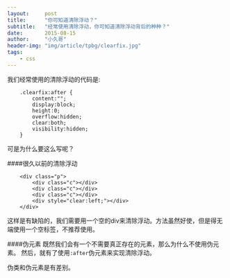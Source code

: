 ```yaml
---
layout:     post
title:      "你可知道清除浮动？"
subtitle:   "经常使用清除浮动，你可知道清除浮动背后的种种？"
date:       2015-08-15
author:     "小久哥"
header-img: "img/article/tpbg/clearfix.jpg"
tags:
    - css
---
```


我们经常使用的清除浮动的代码是:
```
	.clearfix:after {
		content:"";
		display:block;
		height:0;
		overflow:hidden;
		clear:both;
		visibility:hidden;
	}
```
可是为什么要这么写呢？

####很久以前的清除浮动
```
	<div class="p">
	    <div class="c"></div>
	    <div class="c"></div>
	    <div class="c"></div>
	    <div style="clear:left;"></div>
	</div>
```
这样是有缺陷的，我们需要用一个空的div来清除浮动。方法虽然好使，但是得无端使用一个空标签，不推荐使用。

####伪元素
既然我们会有一个不需要真正存在的元素，那么为什么不使用伪元素。
然后，就有了使用`:after`伪元素来实现清除浮动。




伪类和伪元素是有差别。